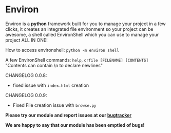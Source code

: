 # Environ
Environ is a **python** framework built for you to manage your project in a few clicks, it creates an integrated file environment so your project can be awesome, a shell called EnvironShell which you can use to manage your project ALL IN ONE!


How to access environshell:
` python -m environ shell `


A few EnvironShell commands:
` help `,
` crfile [FILENAME] [CONTENTS] `
"Contents can contain \n to declare newlines"



CHANGELOG 0.0.8:
* fixed issue with `index.html` creation

CHANGELOG 0.0.9:
* Fixed File creation issue with `browse.py`

**Please try our module and report issues at our [bugtracker](https://github.com/OpenStudioX/Environ/issues/choose)**

**We are happy to say that our module has been emptied of bugs!**